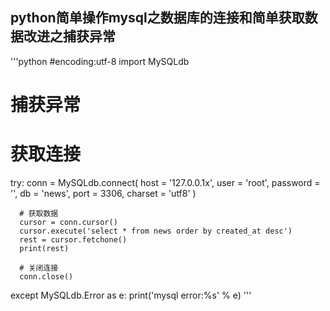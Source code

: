 
## python简单操作mysql之数据库的连接和简单获取数据改进之捕获异常
  '''python
  #encoding:utf-8
  import MySQLdb

  # 捕获异常
  # 获取连接
  try:
      conn = MySQLdb.connect(
          host = '127.0.0.1x',
          user = 'root',
          password = '',
          db = 'news',
          port = 3306,
          charset = 'utf8'
      )

      # 获取数据
      cursor = conn.cursor()
      cursor.execute('select * from news order by created_at desc')
      rest = cursor.fetchone()
      print(rest)

      # 关闭连接
      conn.close()
  except MySQLdb.Error as e:
      print('mysql error:%s' % e)
  '''
